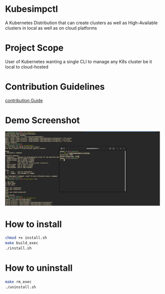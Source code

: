 # Kubesimpctl

A Kubernetes Distribution that can create clusters as well as High-Available clusters in local as well as on cloud platforms

# Project Scope

User of Kubernetes wanting a single CLI to manage any K8s cluster be it local to cloud-hosted  

# Contribution Guidelines
[contribution Guide](CONTRIBUTION-GUIDE.md)

# Demo Screenshot

![CoverImage](./CoverPage.png)

# How to install
```zsh
chmod +x install.sh
make build_exec
./install.sh
```

# How to uninstall

```zsh
make rm_exec
./uninstall.sh
```